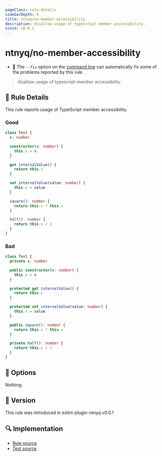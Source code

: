 ```yaml
---
pageClass: rule-details
sidebarDepth: 0
title: ntnyq/no-member-accessibility
description: disallow usage of typescript member accessibility.
since: v0.0.1
---
```


# ntnyq/no-member-accessibility

- :wrench: The `--fix` option on the [command line](https://eslint.org/docs/user-guide/command-line-interface#fixing-problems) can automatically fix some of the problems reported by this rule.

> disallow usage of typescript member accessibility.

## :book: Rule Details

This rule reports usage of TypeScript member accessibility.

### Good

```ts
class Test {
  x: number

  constructor(x: number) {
    this.x = x
  }

  get internalValue() {
    return this.x
  }

  set internalValue(value: number) {
    this.x = value
  }

  square(): number {
    return this.x * this.x
  }

  half(): number {
    return this.x / 2
  }
}
```

### Bad

```ts
class Test {
  private x: number

  public constructor(x: number) {
    this.x = x
  }

  protected get internalValue() {
    return this.x
  }

  protected set internalValue(value: number) {
    this.x = value
  }

  public square(): number {
    return this.x * this.x
  }

  private half(): number {
    return this.x / 2
  }
}
```

## :wrench: Options

Nothing.

## :rocket: Version

This rule was introduced in eslint-plugin-ntnyq v0.0.1

## :mag: Implementation

- [Rule source](https://github.com/ntnyq/eslint-plugin-ntnyq/blob/main/src/rules/no-member-accessibility.ts)
- [Test source](https://github.com/ntnyq/eslint-plugin-ntnyq/blob/main/src/rules/no-member-accessibility.test.ts)
